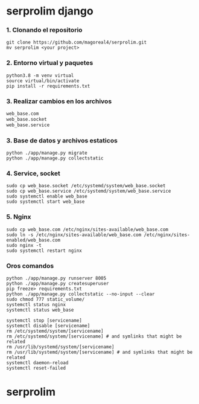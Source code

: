 # serprolim django

<h3>1. Clonando el repositorio</h3>

```$
git clone https://github.com/magoreal4/serprolim.git
mv serprolim <your project>
```
<h3>2. Entorno virtual y paquetes</h3>

```$
python3.8 -m venv virtual
source virtual/bin/activate
pip install -r requirements.txt
```
<h3>3. Realizar cambios en los archivos</h3>

```txt
web_base.com
web_base.socket
web_base.service
```
<h3>3. Base de datos y archivos estaticos</h3>

```$
python ./app/manage.py migrate
python ./app/manage.py collectstatic
```

<h3>4. Service, socket</h3>

```$
sudo cp web_base.socket /etc/systemd/system/web_base.socket
sudo cp web_base.service /etc/systemd/system/web_base.service
sudo systemctl enable web_base
sudo systemctl start web_base
```

<h3>5. Nginx</h3>

```$
sudo cp web_base.com /etc/nginx/sites-available/web_base.com
sudo ln -s /etc/nginx/sites-available/web_base.com /etc/nginx/sites-enabled/web_base.com
sudo nginx -t
sudo systemctl restart nginx
```

<h3>Oros comandos</h3>

```$
python ./app/manage.py runserver 8005
python ./app/manage.py createsuperuser
pip freeze> requirements.txt
python ./app/manage.py collectstatic --no-input --clear
sudo chmod 777 static_volume/
systemctl status nginx
systemctl status web_base

systemctl stop [servicename]
systemctl disable [servicename]
rm /etc/systemd/system/[servicename]
rm /etc/systemd/system/[servicename] # and symlinks that might be related
rm /usr/lib/systemd/system/[servicename] 
rm /usr/lib/systemd/system/[servicename] # and symlinks that might be related
systemctl daemon-reload
systemctl reset-failed
```
# serprolim

